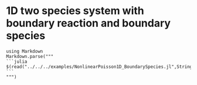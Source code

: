 # 1D two species system with boundary reaction and boundary species
````@eval
using Markdown
Markdown.parse("""
```julia
$(read("../../../examples/NonlinearPoisson1D_BoundarySpecies.jl",String))
```
""")
````
